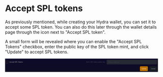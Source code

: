 # Accept SPL tokens

As previously mentioned, while creating your Hydra wallet, you can set it to accept some SPL token. You can also do this later through the wallet details page through the icon next to "Accept SPL token".

A small form will be revealed where you can enable the "Accept SPL Tokens" checkbox, enter the public key of the SPL token mint, and click "Update" to accept SPL tokens.

![Wallet details page - Accept SPL tokes](<../.gitbook/assets/image (2).png>)
